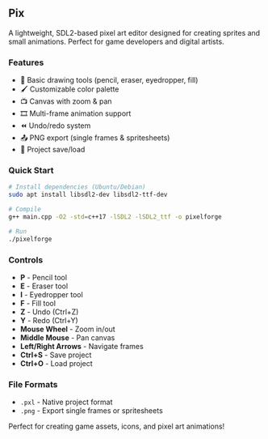 ## Pix

A lightweight, SDL2-based pixel art editor designed for creating sprites and small animations. Perfect for game developers and digital artists.

### Features
- 🎨 Basic drawing tools (pencil, eraser, eyedropper, fill)
- 🖌️ Customizable color palette
- 📺 Canvas with zoom & pan
- 🎞️ Multi-frame animation support
- ⏪ Undo/redo system
- 📤 PNG export (single frames & spritesheets)
- 💾 Project save/load

### Quick Start
```bash
# Install dependencies (Ubuntu/Debian)
sudo apt install libsdl2-dev libsdl2-ttf-dev

# Compile
g++ main.cpp -O2 -std=c++17 -lSDL2 -lSDL2_ttf -o pixelforge

# Run
./pixelforge
```

### Controls
- **P** - Pencil tool
- **E** - Eraser tool  
- **I** - Eyedropper tool
- **F** - Fill tool
- **Z** - Undo (Ctrl+Z)
- **Y** - Redo (Ctrl+Y)
- **Mouse Wheel** - Zoom in/out
- **Middle Mouse** - Pan canvas
- **Left/Right Arrows** - Navigate frames
- **Ctrl+S** - Save project
- **Ctrl+O** - Load project

### File Formats
- `.pxl` - Native project format
- `.png` - Export single frames or spritesheets

Perfect for creating game assets, icons, and pixel art animations!
